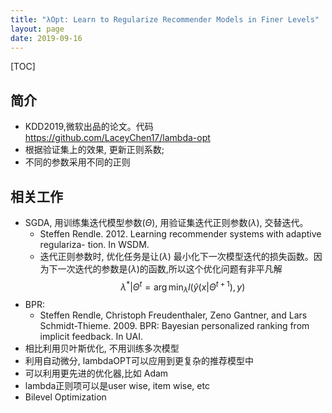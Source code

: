 ```yaml
---
title: "λOpt: Learn to Regularize Recommender Models in Finer Levels"
layout: page
date: 2019-09-16
---
```


[TOC]


## 简介
- KDD2019,微软出品的论文。代码 <https://github.com/LaceyChen17/lambda-opt>
- 根据验证集上的效果, 更新正则系数;
- 不同的参数采用不同的正则

## 相关工作
- SGDA, 用训练集迭代模型参数$(\Theta)$, 用验证集迭代正则参数$(\lambda)$, 交替迭代。
    - Steffen Rendle. 2012. Learning recommender systems with adaptive regulariza- tion. In WSDM.
    - 迭代正则参数时, 优化任务是让$(\lambda)$ 最小化下一次模型迭代的损失函数。因为下一次迭代的参数是$(\lambda)$的函数,所以这个优化问题有非平凡解
    $$
    \lambda^* | \Theta^t = \arg\min_{\lambda} l(\hat{y}(x|\Theta^{t+1}), y)
    $$
- BPR: 
    - Steffen Rendle, Christoph Freudenthaler, Zeno Gantner, and Lars Schmidt-Thieme. 2009. BPR: Bayesian personalized ranking from implicit feedback. In UAI.
- 相比利用贝叶斯优化, 不用训练多次模型
- 利用自动微分, lambdaOPT可以应用到更复杂的推荐模型中
- 可以利用更先进的优化器,比如 Adam
- lambda正则项可以是user wise, item wise, etc
- Bilevel Optimization
